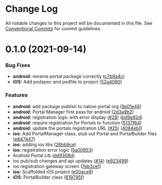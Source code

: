 # Change Log

All notable changes to this project will be documented in this file.
See [Conventional Commits](https://conventionalcommits.org) for commit guidelines.

# 0.1.0 (2021-09-14)


### Bug Fixes

* **android:** rename portal package correctly ([c7b9a4c](https://github.com/ionic-team/ionic-portals/commit/c7b9a4c4753f30c1401a64a4ee8e0bae5cfc8018))
* **iOS:** Add podspec and podfile to project ([52a4090](https://github.com/ionic-team/ionic-portals/commit/52a409048e2d4860e5afe692b711326eff8397f2))


### Features

* **android:** add package publish to native-portal org ([9a01e46](https://github.com/ionic-team/ionic-portals/commit/9a01e469a4f60191aa88f837a4fc6a6105d4698e))
* **android:** Portal Manager first pass for android ([2d3a9b2](https://github.com/ionic-team/ionic-portals/commit/2d3a9b2981738d3584d00a829a8677179bce229f))
* **android:** registration logic with error display ([#28](https://github.com/ionic-team/ionic-portals/issues/28)) ([bd9a92d](https://github.com/ionic-team/ionic-portals/commit/bd9a92de7cc1d80683903835e67dfeb4386dbfd5))
* **android:** require registration for Portals to function ([5137f64](https://github.com/ionic-team/ionic-portals/commit/5137f64e5da07c3215ddc041c29b77aef877a3f7))
* **android:** update the portals registration URL ([#25](https://github.com/ionic-team/ionic-portals/issues/25)) ([4084eb1](https://github.com/ionic-team/ionic-portals/commit/4084eb176d0b233f940731bbdf2edffbd61d2043))
* **ios:** Add PortalManager class, stub out Portal and PortalBuilder files ([e847447](https://github.com/ionic-team/ionic-portals/commit/e8474478b0a1bc50730dbdd8509bfc73d75250fb))
* **ios:** adding ios libs ([26bb9ce](https://github.com/ionic-team/ionic-portals/commit/26bb9ce981668157f07441502713eda8ce419eab))
* **ios:** registration error logic ([5a00853](https://github.com/ionic-team/ionic-portals/commit/5a0085344d8ac0f43b64c7ce6a69ed09ba1a20c8))
* Android Portal Lib ([dd9308d](https://github.com/ionic-team/ionic-portals/commit/dd9308df2b22c9902e0fcb6d0a006e33db5d5cc8))
* ios pub/sub changes and api updates ([#14](https://github.com/ionic-team/ionic-portals/issues/14)) ([e923499](https://github.com/ionic-team/ionic-portals/commit/e923499302005e312cb9412b498ba9b34504a6f6))
* ios registration gateway screen ([7eb3ce1](https://github.com/ionic-team/ionic-portals/commit/7eb3ce1628365c16e31a7e3282ec0568195b4124))
* **ios:** Scaffolded iOS project ([e00ace9](https://github.com/ionic-team/ionic-portals/commit/e00ace93512994001fe60107d15c54cd65fab530))
* **iOS:** PortalBuilder class ([619795f](https://github.com/ionic-team/ionic-portals/commit/619795f4fb27d16babe615c563ce9f5fb64df1cc))
